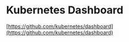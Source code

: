 # Kubernetes Dashboard

[https://github.com/kubernetes/dashboard](https://github.com/kubernetes/dashboard)
